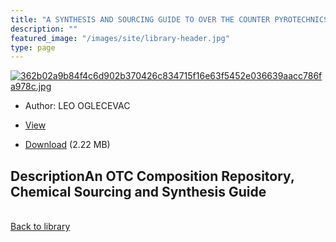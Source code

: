 ```yaml
---
title: "A SYNTHESIS AND SOURCING GUIDE TO OVER THE COUNTER PYROTECHNICS – 2nd EDITION"
description: ""
featured_image: "/images/site/library-header.jpg"
type: page
---
```


<a href="" target="_blank">![362b02a9b84f4c6d902b370426c834715f16e63f5452e036639aacc786fa978c.jpg](/images/library/362b02a9b84f4c6d902b370426c834715f16e63f5452e036639aacc786fa978c.jpg)</a>
* Author: LEO OGLECEVAC
* <a href="" target="_blank">View</a>

* [Download]() (2.22 MB)

## DescriptionAn OTC Composition Repository, Chemical Sourcing and Synthesis Guide

<br />[Back to library](/library/)
